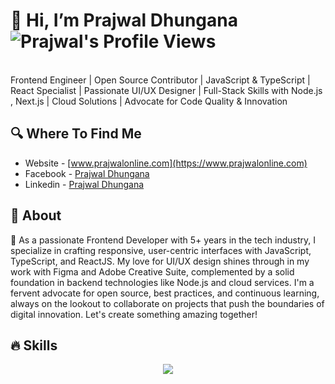 # 👋 Hi, I’m Prajwal Dhungana <img align="center" src="https://komarev.com/ghpvc/?username=prajwl-dh&color=green" alt="Prajwal's Profile Views" />

<br/>
Frontend Engineer | Open Source Contributor | JavaScript & TypeScript | React Specialist | Passionate UI/UX Designer | Full-Stack Skills with Node.js , Next.js | Cloud Solutions | Advocate for Code Quality & Innovation
<br/>

## 🔍 Where To Find Me
- Website - [www.prajwalonline.com](https://www.prajwalonline.com)
- Facebook - [Prajwal Dhungana](https://www.facebook.com/profile.php?id=100086397636416)
- Linkedin - [Prajwal Dhungana](https://www.linkedin.com/in/prajwal-dhungana-214248130/)

## 🤷 About
🚀 As a passionate Frontend Developer with 5+ years in the tech industry, I specialize in crafting responsive, user-centric interfaces with JavaScript, TypeScript, and ReactJS. My love for UI/UX design shines through in my work with Figma and Adobe Creative Suite, complemented by a solid foundation in backend technologies like Node.js and cloud services. I'm a fervent advocate for open source, best practices, and continuous learning, always on the lookout to collaborate on projects that push the boundaries of digital innovation. Let's create something amazing together!

## 🔥 Skills
<p align="center">
  <a href="https://www.prajwalonline.com/about">
    <img src="https://skillicons.dev/icons?i=html,js,ts,css,tailwind,react,redux,express,nodejs,nextjs,npm,vite,webpack,git,github,postgres,mongodb,sqlite,mysql,regex,figma,firebase,gcp,java,arch,mint,ubuntu,debian,apple,windows,arduino,atom,aws,azure,bash,bootstrap,c,py,opencv,tensorflow,raspberrypi,docker,gmail,go,graphql,jenkins,jest,jquery,linkedin,linux,redhat,nginx,php,wordpress,vscode,atom,discord,materialui,ps,postman,redis" />
  </a>
</p>

<!---
prajwl-dh/prajwl-dh is a ✨ special ✨ repository because its `README.md` (this file) appears on your GitHub profile.
You can click the Preview link to take a look at your changes.
--->
